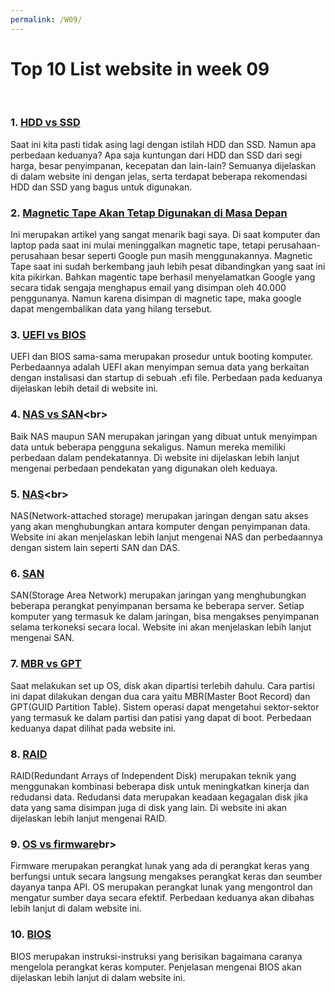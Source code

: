 ```yaml
---
permalink: /W09/
---
```


# Top 10 List website in week 09
<br>

### 1. [HDD vs SSD](https://sea.pcmag.com/storage/1526/ssd-vs-hdd-whats-the-difference)<br>
Saat ini kita pasti tidak asing lagi dengan istilah HDD dan SSD. Namun apa perbedaan keduanya? Apa saja kuntungan dari HDD dan SSD dari segi harga, besar penyimpanan, kecepatan dan lain-lain? Semuanya dijelaskan di dalam website ini dengan jelas, serta terdapat beberapa rekomendasi HDD dan SSD yang bagus untuk digunakan.

### 2. [Magnetic Tape Akan Tetap Digunakan di Masa Depan](https://spectrum.ieee.org/computing/hardware/why-the-future-of-data-storage-is-still-magnetic-tape)<br>
Ini merupakan artikel yang sangat menarik bagi saya. Di saat komputer dan laptop pada saat ini mulai meninggalkan magnetic tape, tetapi perusahaan-perusahaan besar seperti Google pun masih menggunakannya. Magnetic Tape saat ini sudah berkembang jauh lebih pesat dibandingkan yang saat ini kita pikirkan. Bahkan magentic tape berhasil menyelamatkan Google yang secara tidak sengaja menghapus email yang disimpan oleh 40.000 penggunanya. Namun karena disimpan di magnetic tape, maka google dapat mengembalikan data yang hilang tersebut. 


### 3. [UEFI vs BIOS](https://www.freecodecamp.org/news/uefi-vs-bios/)<br>
UEFI dan BIOS sama-sama merupakan prosedur untuk booting komputer. Perbedaannya adalah UEFI akan menyimpan semua data yang berkaitan dengan instalisasi dan startup di sebuah .efi file. Perbedaan pada keduanya dijelaskan lebih detail di website ini.


### 4. [NAS vs SAN](https://www.backblaze.com/blog/whats-the-diff-nas-vs-san/#:~:text=NAS%20is%20a%20single%20storage,to%20set%20up%20and%20manage.)<br>
Baik NAS maupun SAN merupakan jaringan yang dibuat untuk menyimpan data untuk beberapa pengguna sekaligus. Namun mereka memiliki perbedaan dalam pendekatannya. Di website ini dijelaskan lebih lanjut mengenai perbedaan pendekatan yang digunakan oleh keduaya.


### 5. [NAS](https://www.redhat.com/en/topics/data-storage/network-attached-storage#:~:text=Network%2Dattached%20storage%20(NAS),%2Dattached%20storage%20(DAS).)<br>
NAS(Network-attached storage) merupakan jaringan dengan satu akses yang akan menghubungkan antara komputer dengan penyimpanan data. Website ini akan menjelaskan lebih lanjut mengenai NAS dan perbedaannya dengan sistem lain seperti SAN dan DAS.

### 6. [SAN](https://www.vmware.com/topics/glossary/content/storage-area-network-san)<br>
SAN(Storage Area Network) merupakan jaringan yang menghubungkan beberapa perangkat penyimpanan bersama ke beberapa server. Setiap komputer yang termasuk ke dalam jaringan, bisa mengakses penyimpanan selama terkoneksi secara local. Website ini akan menjelaskan lebih lanjut mengenai SAN.

### 7. [MBR vs GPT](https://www.howtogeek.com/193669/whats-the-difference-between-gpt-and-mbr-when-partitioning-a-drive/)<br>
Saat melakukan set up OS, disk akan dipartisi terlebih dahulu. Cara partisi ini dapat dilakukan dengan dua cara yaitu MBR(Master Boot Record) dan GPT(GUID Partition Table). Sistem operasi dapat mengetahui sektor-sektor yang termasuk ke dalam partisi dan patisi yang dapat di boot. Perbedaan keduanya dapat dilihat pada website ini.

### 8. [RAID](https://www.geeksforgeeks.org/raid-redundant-arrays-of-independent-disks/)<br>
RAID(Redundant Arrays of Independent Disk) merupakan teknik yang menggunakan kombinasi beberapa disk untuk meningkatkan kinerja dan redudansi data. Redudansi data merupakan keadaan kegagalan disk jika data yang sama disimpan juga di disk yang lain. Di website ini akan dijelaskan lebih lanjut mengenai RAID.

### 9. [OS vs firmware](https://ipwithease.com/firmware-vs-operating-system-sneak-preview/)br>
Firmware merupakan perangkat lunak yang ada di perangkat keras yang berfungsi untuk secara langsung mengakses perangkat keras dan seumber dayanya tanpa API. OS merupakan perangkat lunak yang mengontrol dan mengatur sumber daya secara efektif. Perbedaan keduanya akan dibahas lebih lanjut di dalam website ini.

### 10. [BIOS](https://www.computerhope.com/jargon/b/bios.htm)<br>
BIOS merupakan instruksi-instruksi yang berisikan bagaimana caranya mengelola perangkat keras komputer. Penjelasan mengenai BIOS akan dijelaskan lebih lanjut di dalam website ini.
